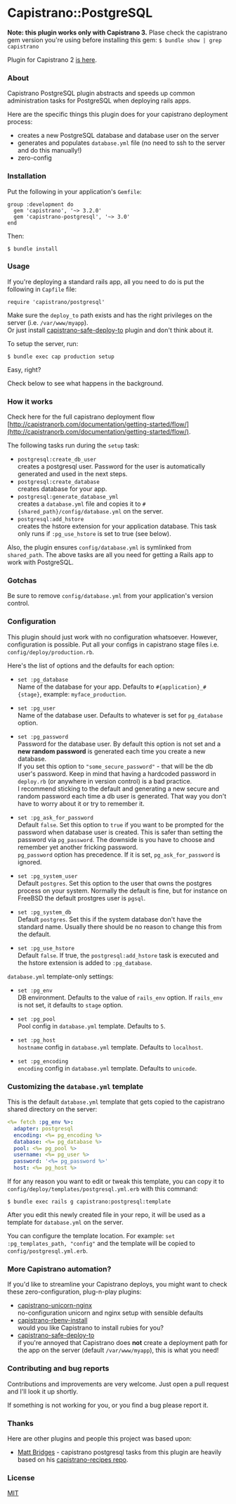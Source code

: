 # Capistrano::PostgreSQL

**Note: this plugin works only with Capistrano 3.** Plase check the capistrano
gem version you're using before installing this gem:
`$ bundle show | grep capistrano`

Plugin for Capistrano 2 [is here](https://github.com/bruno-/capistrano2-postgresql).

### About

Capistrano PostgreSQL plugin abstracts and speeds up common administration
tasks for PostgreSQL when deploying rails apps.

Here are the specific things this plugin does for your capistrano deployment
process:

* creates a new PostgreSQL database and database user on the server
* generates and populates `database.yml` file
  (no need to ssh to the server and do this manually!)
* zero-config

### Installation

Put the following in your application's `Gemfile`:

    group :development do
      gem 'capistrano', '~> 3.2.0'
      gem 'capistrano-postgresql', '~> 3.0'
    end

Then:

    $ bundle install

### Usage

If you're deploying a standard rails app, all you need to do is put
the following in `Capfile` file:

    require 'capistrano/postgresql'

Make sure the `deploy_to` path exists and has the right privileges on the
server (i.e. `/var/www/myapp`).<br/>
Or just install
[capistrano-safe-deploy-to](https://github.com/bruno-/capistrano-safe-deploy-to)
plugin and don't think about it.

To setup the server, run:

    $ bundle exec cap production setup

Easy, right?

Check below to see what happens in the background.

### How it works

Check here for the full capistrano deployment flow
[http://capistranorb.com/documentation/getting-started/flow/](http://capistranorb.com/documentation/getting-started/flow/).

The following tasks run during the `setup` task:

* `postgresql:create_db_user`<br/>
creates a postgresql user. Password for the user is automatically generated and
used in the next steps.
* `postgresql:create_database`<br/>
creates database for your app.
* `postgresql:generate_database_yml`<br/>
creates a `database.yml` file and copies it to
`#{shared_path}/config/database.yml` on the server.
* `postgresql:add_hstore`<br/>
creates the hstore extension for your application database. This task only runs
if `:pg_use_hstore` is set to true (see below).

Also, the plugin ensures `config/database.yml` is symlinked from `shared_path`.
The above tasks are all you need for getting a Rails app to work with PostgreSQL.

### Gotchas

Be sure to remove `config/database.yml` from your application's version control.

### Configuration

This plugin should just work with no configuration whatsoever. However,
configuration is possible. Put all your configs in capistrano stage files i.e.
`config/deploy/production.rb`.

Here's the list of options and the defaults for each option:

* `set :pg_database`<br/>
Name of the database for your app. Defaults to `#{application}_#{stage}`,
example: `myface_production`.

* `set :pg_user`<br/>
Name of the database user. Defaults to whatever is set for `pg_database`
option.

* `set :pg_password`<br/>
Password for the database user. By default this option is not set and a
**new random password** is generated each time you create a new database.<br/>
If you set this option to `"some_secure_password"` - that will be the db user's
password. Keep in mind that having a hardcoded password in `deploy.rb` (or
anywhere in version control) is a bad practice.<br/>
I recommend sticking to the default and generating a new secure and random
password each time a db user is generated. That way you don't have to worry
about it or try to remember it.

* `set :pg_ask_for_password`<br/>
Default `false`. Set this option to `true` if you want to be prompted for the
password when database user is created. This is safer than setting the password
via `pg_password`. The downside is you have to choose and remember
yet another fricking password.<br/>
`pg_password` option has precedence. If it is set,
`pg_ask_for_password` is ignored.

* `set :pg_system_user`<br/>
Default `postgres`. Set this option to the user that owns the postgres process
on your system. Normally the default is fine, but for instance on FreeBSD the
default prostgres user is `pgsql`.

* `set :pg_system_db`<br/>
Default `postgres`. Set this if the system database don't have the standard name.
Usually there should be no reason to change this from the default.

* `set :pg_use_hstore`<br/>
Default `false`. If true, the `postgresql:add_hstore` task is executed and the hstore extension 
is added to `:pg_database`.

`database.yml` template-only settings:

* `set :pg_env`<br/>
DB environment. Defaults to the value of `rails_env` option. If `rails_env` is
not set, it defaults to `stage` option.

* `set :pg_pool`<br/>
Pool config in `database.yml` template. Defaults to `5`.

* `set :pg_host`<br/>
`hostname` config in `database.yml` template. Defaults to `localhost`.

* `set :pg_encoding`<br/>
`encoding` config in `database.yml` template. Defaults to `unicode`.

### Customizing the `database.yml` template

This is the default `database.yml` template that gets copied to the capistrano
shared directory on the server:

```yml
<%= fetch :pg_env %>:
  adapter: postgresql
  encoding: <%= pg_encoding %>
  database: <%= pg_database %>
  pool: <%= pg_pool %>
  username: <%= pg_user %>
  password: '<%= pg_password %>'
  host: <%= pg_host %>
```

If for any reason you want to edit or tweak this template, you can copy it to
`config/deploy/templates/postgresql.yml.erb` with this command:

    $ bundle exec rails g capistrano:postgresql:template

After you edit this newly created file in your repo, it will be used as a
template for `database.yml` on the server.

You can configure the template location. For example:
`set :pg_templates_path, "config"` and the template will be copied to
`config/postgresql.yml.erb`.

### More Capistrano automation?

If you'd like to streamline your Capistrano deploys, you might want to check
these zero-configuration, plug-n-play plugins:

- [capistrano-unicorn-nginx](https://github.com/bruno-/capistrano-unicorn-nginx)<br/>
no-configuration unicorn and nginx setup with sensible defaults
- [capistrano-rbenv-install](https://github.com/bruno-/capistrano-rbenv-install)<br/>
would you like Capistrano to install rubies for you?
- [capistrano-safe-deploy-to](https://github.com/bruno-/capistrano-safe-deploy-to)<br/>
if you're annoyed that Capistrano does **not** create a deployment path for the
app on the server (default `/var/www/myapp`), this is what you need!

### Contributing and bug reports

Contributions and improvements are very welcome. Just open a pull request and
I'll look it up shortly.

If something is not working for you, or you find a bug please report it.

### Thanks

Here are other plugins and people this project was based upon:

* [Matt Bridges](https://github.com/mattdbridges) - capistrano postgresql tasks
from this plugin are heavily based on his
[capistrano-recipes repo](https://github.com/mattdbridges/capistrano-recipes).

### License

[MIT](LICENSE.md)
